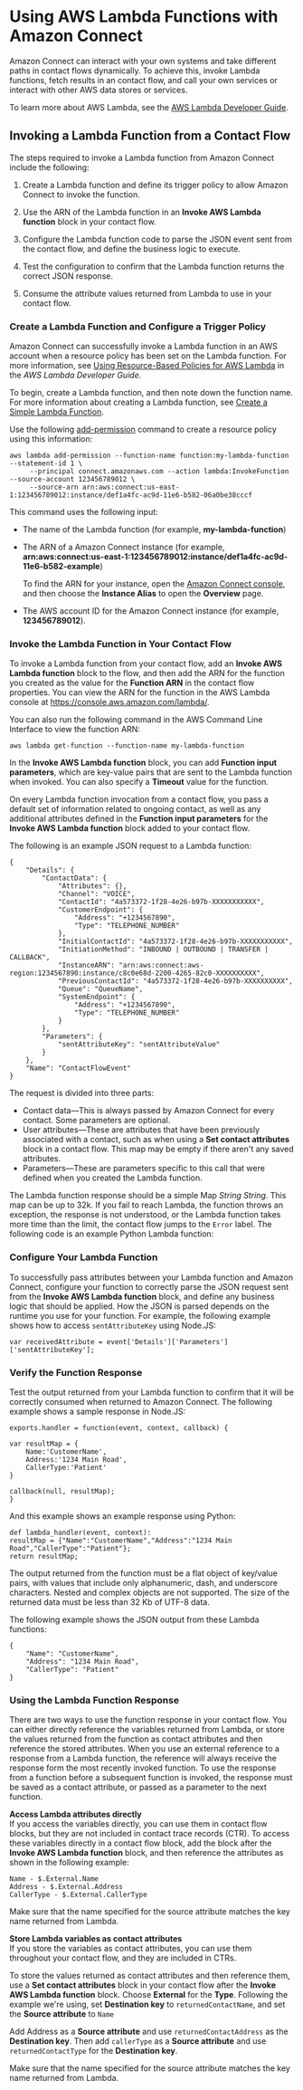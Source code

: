 # Using AWS Lambda Functions with Amazon Connect<a name="connect-lambda-functions"></a>

Amazon Connect can interact with your own systems and take different paths in contact flows dynamically\. To achieve this, invoke Lambda functions, fetch results in an contact flow, and call your own services or interact with other AWS data stores or services\.

To learn more about AWS Lambda, see the [AWS Lambda Developer Guide](https://docs.aws.amazon.com/lambda/latest/dg/)\.

## Invoking a Lambda Function from a Contact Flow<a name="allow-call-function"></a>

The steps required to invoke a Lambda function from Amazon Connect include the following:

1. Create a Lambda function and define its trigger policy to allow Amazon Connect to invoke the function\.

1. Use the ARN of the Lambda function in an **Invoke AWS Lambda function** block in your contact flow\. 

1. Configure the Lambda function code to parse the JSON event sent from the contact flow, and define the business logic to execute\.

1. Test the configuration to confirm that the Lambda function returns the correct JSON response\.

1. Consume the attribute values returned from Lambda to use in your contact flow\.

### Create a Lambda Function and Configure a Trigger Policy<a name="lambda-policy"></a>

Amazon Connect can successfully invoke a Lambda function in an AWS account when a resource policy has been set on the Lambda function\. For more information, see [Using Resource\-Based Policies for AWS Lambda](https://docs.aws.amazon.com/lambda/latest/dg/access-control-resource-based.html) in the *AWS Lambda Developer Guide*\.

To begin, create a Lambda function, and then note down the function name\. For more information about creating a Lambda function, see [Create a Simple Lambda Function](https://docs.aws.amazon.com/lambda/latest/dg/get-started-create-function.html)\.

Use the following [add\-permission](https://docs.aws.amazon.com/cli/latest/reference/lambda/add-permission.html) command to create a resource policy using this information:

```
aws lambda add-permission --function-name function:my-lambda-function --statement-id 1 \ 
     --principal connect.amazonaws.com --action lambda:InvokeFunction --source-account 123456789012 \ 
     --source-arn arn:aws:connect:us-east-1:123456789012:instance/def1a4fc-ac9d-11e6-b582-06a0be38cccf
```

This command uses the following input:
+ The name of the Lambda function \(for example, **my\-lambda\-function**\)
+ The ARN of a Amazon Connect instance \(for example, **arn:aws:connect:us\-east\-1:123456789012:instance/def1a4fc\-ac9d\-11e6\-b582\-example**\)

  To find the ARN for your instance, open the [Amazon Connect console](https://console.aws.amazon.com/connect), and then choose the **Instance Alias** to open the **Overview** page\.
+ The AWS account ID for the Amazon Connect instance \(for example, **123456789012**\)\.

### Invoke the Lambda Function in Your Contact Flow<a name="funtion-contact-flow"></a>

To invoke a Lambda function from your contact flow, add an **Invoke AWS Lambda function** block to the flow, and then add the ARN for the function you created as the value for the **Function ARN** in the contact flow properties\. You can view the ARN for the function in the AWS Lambda console at [https://console\.aws\.amazon\.com/lambda/](https://console.aws.amazon.com/lambda/)\.

You can also run the following command in the AWS Command Line Interface to view the function ARN:

```
aws lambda get-function --function-name my-lambda-function
```

In the **Invoke AWS Lambda function** block, you can add **Function input parameters**, which are key\-value pairs that are sent to the Lambda function when invoked\. You can also specify a **Timeout** value for the function\.

On every Lambda function invocation from a contact flow, you pass a default set of information related to ongoing contact, as well as any additional attributes defined in the **Function input parameters** for the **Invoke AWS Lambda function** block added to your contact flow\.

The following is an example JSON request to a Lambda function:

```
{
    "Details": {
        "ContactData": {
            "Attributes": {},
            "Channel": "VOICE",
            "ContactId": "4a573372-1f28-4e26-b97b-XXXXXXXXXXX",
            "CustomerEndpoint": {
                "Address": "+1234567890",
                "Type": "TELEPHONE_NUMBER"
            },
            "InitialContactId": "4a573372-1f28-4e26-b97b-XXXXXXXXXXX",
            "InitiationMethod": "INBOUND | OUTBOUND | TRANSFER | CALLBACK",
            "InstanceARN": "arn:aws:connect:aws-region:1234567890:instance/c8c0e68d-2200-4265-82c0-XXXXXXXXXX",
            "PreviousContactId": "4a573372-1f28-4e26-b97b-XXXXXXXXXX",
            "Queue": "QueueName",
            "SystemEndpoint": {
                "Address": "+1234567890",
                "Type": "TELEPHONE_NUMBER"
            }
        },
        "Parameters": {
            "sentAttributeKey": "sentAttributeValue"
        }
    },
    "Name": "ContactFlowEvent"
}
```

The request is divided into three parts:
+ Contact data—This is always passed by Amazon Connect for every contact\. Some parameters are optional\.
+ User attributes—These are attributes that have been previously associated with a contact, such as when using a **Set contact attributes** block in a contact flow\. This map may be empty if there aren't any saved attributes\.
+ Parameters—These are parameters specific to this call that were defined when you created the Lambda function\.

The Lambda function response should be a simple Map *String String*\. This map can be up to 32k\. If you fail to reach Lambda, the function throws an exception, the response is not understood, or the Lambda function takes more time than the limit, the contact flow jumps to the `Error` label\. The following code is an example Python Lambda function:

### Configure Your Lambda Function<a name="function-parsing"></a>

To successfully pass attributes between your Lambda function and Amazon Connect, configure your function to correctly parse the JSON request sent from the **Invoke AWS Lambda function** block, and define any business logic that should be applied\. How the JSON is parsed depends on the runtime you use for your function\. For example, the following example shows how to access `sentAttributeKey` using Node\.JS:

```
var receivedAttribute = event['Details']['Parameters']['sentAttributeKey'];
```

### Verify the Function Response<a name="verify-function"></a>

Test the output returned from your Lambda function to confirm that it will be correctly consumed when returned to Amazon Connect\. The following example shows a sample response in Node\.JS:

```
exports.handler = function(event, context, callback) {

var resultMap = {
    Name:'CustomerName',
    Address:'1234 Main Road',
    CallerType:'Patient'
}

callback(null, resultMap);
}
```

And this example shows an example response using Python:

```
def lambda_handler(event, context):
resultMap = {"Name":"CustomerName","Address":"1234 Main Road","CallerType":"Patient"};
return resultMap;
```

The output returned from the function must be a flat object of key/value pairs, with values that include only alphanumeric, dash, and underscore characters\. Nested and complex objects are not supported\. The size of the returned data must be less than 32 Kb of UTF\-8 data\.

The following example shows the JSON output from these Lambda functions:

```
{
    "Name": "CustomerName",
    "Address": "1234 Main Road",
    "CallerType": "Patient"
}
```

### Using the Lambda Function Response<a name="process-function-response"></a>

There are two ways to use the function response in your contact flow\. You can either directly reference the variables returned from Lambda, or store the values returned from the function as contact attributes and then reference the stored attributes\. When you use an external reference to a response from a Lambda function, the reference will always receive the response form the most recently invoked function\. To use the response from a function before a subsequent function is invoked, the response must be saved as a contact attribute, or passed as a parameter to the next function\.

**Access Lambda attributes directly**  
If you access the variables directly, you can use them in contact flow blocks, but they are not included in contact trace records \(CTR\)\. To access these variables directly in a contact flow block, add the block after the **Invoke AWS Lambda function** block, and then reference the attributes as shown in the following example: 

```
Name - $.External.Name
Address - $.External.Address
CallerType - $.External.CallerType
```

Make sure that the name specified for the source attribute matches the key name returned from Lambda\.

**Store Lambda variables as contact attributes**  
If you store the variables as contact attributes, you can use them throughout your contact flow, and they are included in CTRs\.

To store the values returned as contact attributes and then reference them, use a **Set contact attributes** block in your contact flow after the **Invoke AWS Lambda function** block\. Choose **External** for the **Type**\. Following the example we're using, set **Destination key** to `returnedContactName`, and set the **Source attribute** to `Name`

Add Address as a **Source attribute** and use `returnedContactAddress` as the **Destination key**\. Then add `callerType` as a **Source attribute** and use `returnedContactType` for the **Destination key**\.

Make sure that the name specified for the source attribute matches the key name returned from Lambda\.